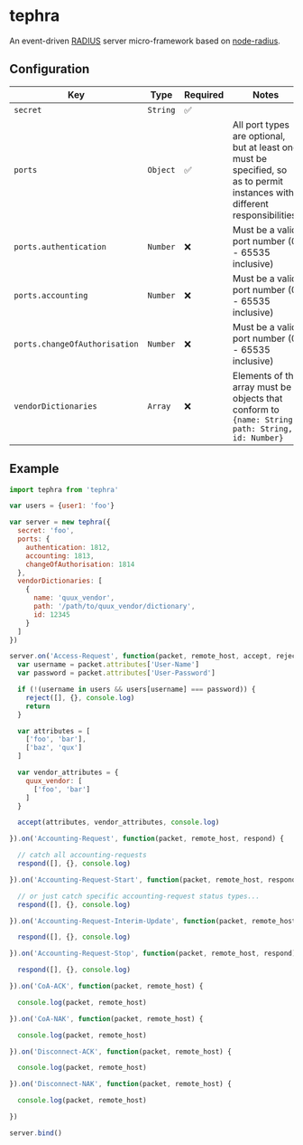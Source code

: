 
# tephra

An event-driven [RADIUS](https://en.wikipedia.org/wiki/RADIUS) server micro-framework based on [node-radius](https://github.com/retailnext/node-radius).

## Configuration

Key | Type | Required | Notes
--- | ---- | -------- | -----
`secret` | `String` | ✅ |
`ports` | `Object` | ✅ | All port types are optional, but at least one must be specified, so as to permit instances with different responsibilities.
`ports.authentication` | `Number` | ❌ | Must be a valid port number (0 - 65535 inclusive)
`ports.accounting` | `Number` | ❌ | Must be a valid port number (0 - 65535 inclusive)
`ports.changeOfAuthorisation` | `Number` | ❌ | Must be a valid port number (0 - 65535 inclusive)
`vendorDictionaries` | `Array` | ❌ | Elements of the array must be objects that conform to `{name: String, path: String, id: Number}`

## Example

```javascript
import tephra from 'tephra'

var users = {user1: 'foo'}

var server = new tephra({
  secret: 'foo',
  ports: {
    authentication: 1812,
    accounting: 1813,
    changeOfAuthorisation: 1814
  },
  vendorDictionaries: [
    {
      name: 'quux_vendor',
      path: '/path/to/quux_vendor/dictionary',
      id: 12345
    }
  ]
})

server.on('Access-Request', function(packet, remote_host, accept, reject) {
  var username = packet.attributes['User-Name']
  var password = packet.attributes['User-Password']

  if (!(username in users && users[username] === password)) {
    reject([], {}, console.log)
    return
  }

  var attributes = [
    ['foo', 'bar'],
    ['baz', 'qux']
  ]

  var vendor_attributes = {
    quux_vendor: [
      ['foo', 'bar']
    ]
  }

  accept(attributes, vendor_attributes, console.log)

}).on('Accounting-Request', function(packet, remote_host, respond) {

  // catch all accounting-requests
  respond([], {}, console.log)

}).on('Accounting-Request-Start', function(packet, remote_host, respond) {

  // or just catch specific accounting-request status types...
  respond([], {}, console.log)

}).on('Accounting-Request-Interim-Update', function(packet, remote_host, respond) {

  respond([], {}, console.log)

}).on('Accounting-Request-Stop', function(packet, remote_host, respond) {

  respond([], {}, console.log)

}).on('CoA-ACK', function(packet, remote_host) {

  console.log(packet, remote_host)

}).on('CoA-NAK', function(packet, remote_host) {

  console.log(packet, remote_host)

}).on('Disconnect-ACK', function(packet, remote_host) {

  console.log(packet, remote_host)

}).on('Disconnect-NAK', function(packet, remote_host) {

  console.log(packet, remote_host)

})

server.bind()
```
